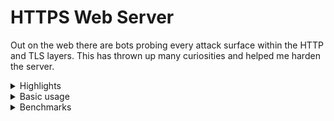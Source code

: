 # HTTPS Web Server

Out on the web there are bots probing every attack surface within the HTTP and TLS layers.
This has thrown up many curiosities and helped me harden the server.

<details>
  
<summary>Highlights</summary>
  
* The implementations for HTTP/1.1 and TLS/1.2 are my own.
* I am using my own finite elliptic curve group implementations for TLS key-exchange and signatures.
* I have used C++20 coroutines to finesse control-flow, [improving](https://github.com/fwoodruff/https-archive) bulk file transfer latency.
* The server runs at freddiewoodruff.co.uk on my Raspberry Pi 1B.
* The C++20 executable was cross-compiled for the Raspberry Pi on an AWS EC2 instance.
</details>



<details>
<summary>Basic usage</summary>
  
```bash
git clone https://github.com/fwoodruff/HTTPS.git
git make
sudo ./codeymccodeface
```

I am updating certificates with:
  
```
sudo certbot certonly --key-type=ecdsa --cert-name=freddiewoodruff.co.uk --elliptic-curve=secp256r1 --standalone --force-renewal
```

`config.txt` is localhost.
  
`config2.txt` is my Raspberry Pi server config.
  
Config files are just a bunch of paths, with a leading `'/'` for absolute paths.
</details>

<details>
  <summary>Benchmarks</summary>
 
| Client request                                                         | Bitrate  | Transfer time |
| ---------------------------------------------------------------------- | -------- | ------------- |
| `scp freddiewoodruff.co.uk:~/doc/HTTPS20/webpages/assets/carina.png .` | 3.0MB/s  | 41s           |
| `wget https://freddiewoodruff.co.uk/assets/carina.png`                 | 702KB/s  | 3m 3s         |
  
</details>
